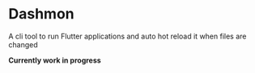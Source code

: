 # Dashmon

A cli tool to run Flutter applications and auto hot reload it when files are changed

__Currently work in progress__
